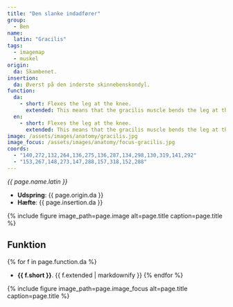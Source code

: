 ```yaml
---
title: "Den slanke indadfører"
group:
  - Ben
name:
  latin: "Gracilis"
tags:
  - imagemap
  - muskel
origin: 
  da: Skambenet.
insertion: 
  da: Øverst på den inderste skinnebenskondyl.
function:
  da:
    - short: Flexes the leg at the knee.
      extended: This means that the gracilis muscle bends the leg at the knee joint such that there is a decrease in the angle between the lower leg and the upper leg.
  en:
    - short: Flexes the leg at the knee.
      extended: This means that the gracilis muscle bends the leg at the knee joint such that there is a decrease in the angle between the lower leg and the upper leg.
image: /assets/images/anatomy/gracilis.jpg
image_focus: /assets/images/anatomy/focus-gracilis.jpg
coords:
  - "140,272,132,264,136,275,136,287,134,298,130,319,141,292"
  - "153,267,148,273,147,288,157,318,152,288"
---
```


_{{ page.name.latin }}_

- **Udspring**: {{ page.origin.da }}
- **Hæfte**: {{ page.insertion.da }}

{% include figure image_path=page.image alt=page.title caption=page.title %}

## Funktion

{% for f in page.function.da %}
- **{{ f.short }}**.
  {{ f.extended | markdownify }}
{% endfor %}

{% include figure image_path=page.image_focus alt=page.title caption=page.title %}
